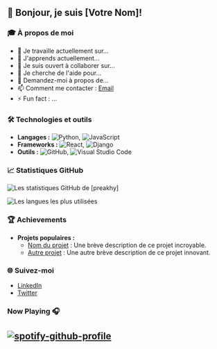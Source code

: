 ## 👋 Bonjour, je suis [Votre Nom]!

### 🎓 À propos de moi
- 🔭 Je travaille actuellement sur...
- 🌱 J'apprends actuellement...
- 👯 Je suis ouvert à collaborer sur...
- 🤔 Je cherche de l'aide pour...
- 💬 Demandez-moi à propos de...
- 📫 Comment me contacter : [Email](mailto:exemple@example.com)
- ⚡ Fun fact : ...

### 🛠️ Technologies et outils
- **Langages :** ![Python](https://img.shields.io/badge/-Python-3776AB?style=flat&logo=python&logoColor=white), ![JavaScript](https://img.shields.io/badge/-JavaScript-F7DF1E?style=flat&logo=javascript&logoColor=black)
- **Frameworks :** ![React](https://img.shields.io/badge/-React-61DAFB?style=flat&logo=react&logoColor=white), ![Django](https://img.shields.io/badge/-Django-092E20?style=flat&logo=django&logoColor=white)
- **Outils :** ![GitHub](https://img.shields.io/badge/-GitHub-181717?style=flat&logo=github), ![Visual Studio Code](https://img.shields.io/badge/-VS%20Code-007ACC?style=flat&logo=visual-studio-code&logoColor=white)

### 📈 Statistiques GitHub
![Les statistiques GitHub de [preakhy]](https://github-readme-stats.vercel.app/api?username=preakhy&show_icons=true&theme=radical)

![Les langues les plus utilisées](https://github-readme-stats.vercel.app/api/top-langs/?username=preakhy&layout=compact&theme=radical)

### 🏆 Achievements
- **Projets populaires :**
  - [Nom du projet](https://github.com/votre_nom/projet) : Une brève description de ce projet incroyable.
  - [Autre projet](https://github.com/votre_nom/other_project) : Une autre brève description de ce projet innovant.

### 🌐 Suivez-moi
- [LinkedIn](https://www.linkedin.com/in/votre_nom)
- [Twitter](https://twitter.com/votre_nom)

### Now Playing 🎧

[![spotify-github-profile](https://spotify-github-profile.kittinanx.com/api/view?uid=i59vhe9ryuluce0pcq61vopgd&cover_image=false&theme=default&show_offline=false&background_color=080808&interchange=true)](https://spotify-github-profile.kittinanx.com/api/view?uid=i59vhe9ryuluce0pcq61vopgd&redirect=true)
---
